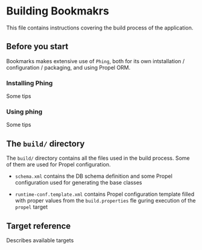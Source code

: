 # Building Bookmakrs

This file contains instructions covering the build process of the application.

## Before you start

Bookmarks makes extensive use of `Phing`, both for its own intstallation
/ configuration / packaging, and using Propel ORM.

### Installing Phing

Some tips

### Using phing

Some tips

## The `build/` directory

The `build/` directory contains all the files used in the build process. Some
of them are used for Propel configuration.

* `schema.xml` contains the DB schema definition and some Propel configuration
  used for generating the base classes

* `runtime-conf.template.xml` contains Propel configuration template filled
  with proper values from the `build.properties` fle guring execution of the
  `propel` target

## Target reference

Describes available targets
